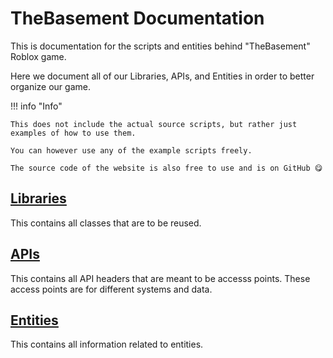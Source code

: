 # TheBasement Documentation

This is documentation for the scripts and entities behind "TheBasement" Roblox game.

Here we document all of our Libraries, APIs, and Entities in order to better organize our game.

!!! info "Info"

    This does not include the actual source scripts, but rather just examples of how to use them.

    You can however use any of the example scripts freely.

    The source code of the website is also free to use and is on GitHub 😋

## [Libraries](/TheBasement/libraries/)

This contains all classes that are to be reused.

## [APIs](/TheBasement/apis/)

This contains all API headers that are meant to be accesss points.
These access points are for different systems and data.

## [Entities](/TheBasement/entities/)

This contains all information related to entities.

